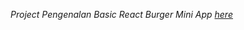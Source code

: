 
_Project Pengenalan Basic React Burger Mini App [here](https://wonderful-sunshine-84cf24.netlify.app/)_

